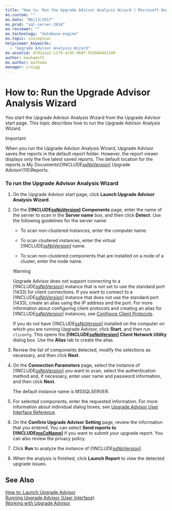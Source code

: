 ```yaml
---
title: "How to: Run the Upgrade Advisor Analysis Wizard | Microsoft Docs"
ms.custom: ""
ms.date: "06/13/2017"
ms.prod: "sql-server-2014"
ms.reviewer: ""
ms.technology: "database-engine"
ms.topic: conceptual
helpviewer_keywords: 
  - "Upgrade Advisor Analysis Wizard"
ms.assetid: d7d2a1e2-1179-4c05-9b0f-555b04dd1199
author: mashamsft
ms.author: mathoma
manager: craigg
---
```

# How to: Run the Upgrade Advisor Analysis Wizard
  You start the Upgrade Advisor Analysis Wizard from the Upgrade Advisor start page. This topic describes how to run the Upgrade Advisor Analysis Wizard.  
  
> [!IMPORTANT]
>  When you run the Upgrade Advisor Analysis Wizard, Upgrade Advisor saves the reports in the default report folder. However, the report viewer displays only the five latest saved reports. The default location for the reports is My Documents\\[!INCLUDE[ssNoVersion](../../includes/ssnoversion-md.md)] Upgrade Advisor\110\Reports.  
  
### To run the Upgrade Advisor Analysis Wizard  
  
1.  On the Upgrade Advisor start page, click **Launch Upgrade Advisor Analysis Wizard**.  
  
2.  On the **[!INCLUDE[ssNoVersion](../../includes/ssnoversion-md.md)] Components** page, enter the name of the server to scan in the **Server name** box, and then click **Detect**. Use the following guidelines for the server name:  
  
    -   To scan non-clustered instances, enter the computer name.  
  
    -   To scan clustered instances, enter the virtual [!INCLUDE[ssNoVersion](../../includes/ssnoversion-md.md)] name.  
  
    -   To scan non-clustered components that are installed on a node of a cluster, enter the node name.  
  
    > [!WARNING]  
    >  Upgrade Advisor does not support connecting to a [!INCLUDE[ssNoVersion](../../includes/ssnoversion-md.md)] instance that is not set to use the standard port (1433) for client connections. If you want to connect to a [!INCLUDE[ssNoVersion](../../includes/ssnoversion-md.md)] instance that does not use the standard port (1433), create an alias using the IP address and the port. For more information about configuring client protocols and creating an alias for [!INCLUDE[ssNoVersion](../../includes/ssnoversion-md.md)] instances, see [Configure Client Protocols](../../database-engine/configure-windows/configure-client-protocols.md).  
    >   
    >  If you do not have [!INCLUDE[ssNoVersion](../../includes/ssnoversion-md.md)] installed on the computer on which you are running Upgrade Advisor, click **Start**, and then run  `cliconfg`. This opens the **[!INCLUDE[ssNoVersion](../../includes/ssnoversion-md.md)] Client Network Utility** dialog box. Use the **Alias** tab to create the alias.  
  
3.  Review the list of components detected, modify the selections as necessary, and then click **Next**.  
  
4.  On the **Connection Parameters** page, select the instance of [!INCLUDE[ssNoVersion](../../includes/ssnoversion-md.md)] you want to scan, select the authentication method and, if necessary, enter user name and password information, and then click **Next**.  
  
     The default instance name is MSSQLSERVER.  
  
5.  For selected components, enter the requested information. For more information about individual dialog boxes, see [Upgrade Advisor User Interface Reference](../../../2014/sql-server/install/upgrade-advisor-user-interface-reference.md).  
  
6.  On the **Confirm Upgrade Advisor Setting** page, review the information that you entered. You can select **Send reports to [!INCLUDE[msCoName](../../includes/msconame-md.md)]** if you want to submit your upgrade report. You can also review the privacy policy.  
  
7.  Click **Run** to analyze the instance of [!INCLUDE[ssNoVersion](../../includes/ssnoversion-md.md)].  
  
8.  When the analysis is finished, click **Launch Report** to view the detected upgrade issues.  
  
## See Also  
 [How to: Launch Upgrade Advisor](../../../2014/sql-server/install/how-to-launch-upgrade-advisor.md)   
 [Running Upgrade Advisor &#40;User Interface&#41;](../../../2014/sql-server/install/running-upgrade-advisor-user-interface.md)   
 [Working with Upgrade Advisor](../../../2014/sql-server/install/working-with-upgrade-advisor.md)  
  
  
